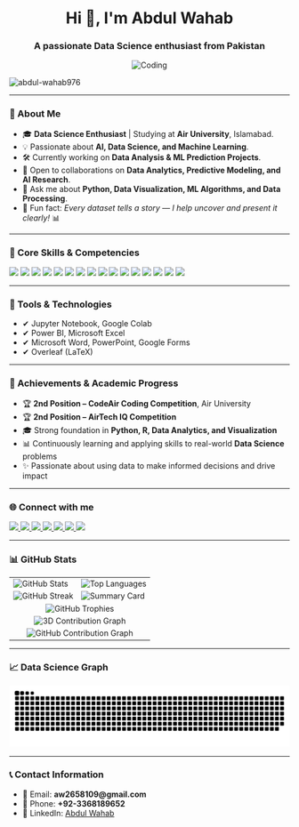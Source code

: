 <h1 align="center">Hi 👋, I'm Abdul Wahab</h1>
<h3 align="center">A passionate Data Science enthusiast from Pakistan</h3>

<p align="center">
  <img alt="Coding" width="400" src="https://cdn.dribbble.com/users/926537/screenshots/4502924/python-2.gif"/>
</p>

<p align="left">
  <img src="https://komarev.com/ghpvc/?username=abdul-wahab976&label=Profile%20views&color=0e75b6&style=flat" alt="abdul-wahab976" />
</p>

---

<h3>🌟 About Me</h3>
<ul>
  <li>🎓 <strong>Data Science Enthusiast</strong> | Studying at <strong>Air University</strong>, Islamabad.</li>
  <li>💡 Passionate about <strong>AI, Data Science, and Machine Learning</strong>.</li>
  <li>🛠️ Currently working on <strong>Data Analysis & ML Prediction Projects</strong>.</li>
  <li>🤝 Open to collaborations on <strong>Data Analytics, Predictive Modeling, and AI Research</strong>.</li>
  <li>💬 Ask me about <strong>Python, Data Visualization, ML Algorithms, and Data Processing</strong>.</li>
  <li>🎯 Fun fact: <em>Every dataset tells a story — I help uncover and present it clearly!</em> 📊</li>
</ul>

---

<h3>🚀 Core Skills & Competencies</h3>

<p align="left">
  <img src="https://img.shields.io/badge/Data%20Analysis-1E90FF?style=for-the-badge&logo=databricks&logoColor=white" />
  <img src="https://img.shields.io/badge/Data%20Visualization-00C49A?style=for-the-badge&logo=tableau&logoColor=white" />
  <img src="https://img.shields.io/badge/Python-3776AB?style=for-the-badge&logo=python&logoColor=white" />
  <img src="https://img.shields.io/badge/R-276DC3?style=for-the-badge&logo=r&logoColor=white" />
  <img src="https://img.shields.io/badge/Power%20BI-F2C811?style=for-the-badge&logo=powerbi&logoColor=black" />
  <img src="https://img.shields.io/badge/NumPy-013243?style=for-the-badge&logo=numpy&logoColor=white" />
  <img src="https://img.shields.io/badge/Pandas-150458?style=for-the-badge&logo=pandas&logoColor=white" />
  <img src="https://img.shields.io/badge/Seaborn-9A5D5D?style=for-the-badge&logo=python&logoColor=white" />
  <img src="https://img.shields.io/badge/Matplotlib-3776AB?style=for-the-badge&logo=python&logoColor=white" />
  <img src="https://img.shields.io/badge/OOP-00599C?style=for-the-badge&logo=c%2B%2B&logoColor=white" />
  <img src="https://img.shields.io/badge/DSA-8A2BE2?style=for-the-badge&logo=codeforces&logoColor=white" />
  <img src="https://img.shields.io/badge/Data%20Cleaning-FF6F00?style=for-the-badge&logo=databricks&logoColor=white" />
  <img src="https://img.shields.io/badge/EDA-00CED1?style=for-the-badge&logo=plotly&logoColor=white" />
  <img src="https://img.shields.io/badge/C++-00599C?style=for-the-badge&logo=c%2B%2B&logoColor=white" />
  <img src="https://img.shields.io/badge/Project%20Based%20Learning-228B22?style=for-the-badge&logo=github&logoColor=white" />
  <img src="https://img.shields.io/badge/Critical%20Thinking-20B2AA?style=for-the-badge&logo=google&logoColor=white" />
</p>

---

<h3>🧰 Tools & Technologies</h3>

- ✔ Jupyter Notebook, Google Colab  
- ✔ Power BI, Microsoft Excel  
- ✔ Microsoft Word, PowerPoint, Google Forms  
- ✔ Overleaf (LaTeX)  

---

<h3>🏅 Achievements & Academic Progress</h3>

- 🏆 <strong>2nd Position – CodeAir Coding Competition</strong>, Air University  
- 🏆 <strong>2nd Position – AirTech IQ Competition</strong>  
- 🎓 Strong foundation in <strong>Python, R, Data Analytics, and Visualization</strong>  
- 📊 Continuously learning and applying skills to real-world <strong>Data Science</strong> problems  
- ✨ Passionate about using data to make informed decisions and drive impact

---

<h3>🌐 Connect with me</h3>

<p align="left">
<a href="https://www.linkedin.com/in/abdul-wahab-b6699b308/" target="blank">
  <img src="https://img.shields.io/badge/LinkedIn-blue?logo=linkedin&style=for-the-badge" />
</a>
<a href="https://www.facebook.com/share/15uqvs3p22/" target="blank">
  <img src="https://img.shields.io/badge/Facebook-1877F2?logo=facebook&style=for-the-badge&logoColor=white" />
</a>
<a href="https://youtube.com/@theimssoficalpage-y6u?si=znqyb60is2tn3a4i" target="blank">
  <img src="https://img.shields.io/badge/YouTube-FF0000?logo=youtube&style=for-the-badge&logoColor=white" />
</a>
<a href="https://www.instagram.com/#" target="blank">
  <img src="https://img.shields.io/badge/Instagram-E4405F?logo=instagram&style=for-the-badge&logoColor=white" />
</a>
<a href="https://twitter.com/#" target="blank">
  <img src="https://img.shields.io/badge/Twitter-1DA1F2?logo=twitter&style=for-the-badge&logoColor=white" />
</a>
<a href="https://github.com/abdul-wahab976" target="blank">
  <img src="https://img.shields.io/badge/GitHub-100000?logo=github&style=for-the-badge&logoColor=white" />
</a>
<a href="mailto:abdulwahabmaher94@gmail.com" target="blank">
  <img src="https://img.shields.io/badge/Gmail-D14836?logo=gmail&style=for-the-badge&logoColor=white" />
</a>
</p>

---

<h3>📊 GitHub Stats</h3>

<table>
  <tr>
    <td>
      <img src="https://github-readme-stats.vercel.app/api?username=abdul-wahab976&show_icons=true&theme=radical&rank_icon=github" alt="GitHub Stats" />
    </td>
    <td>
      <img src="https://github-readme-stats.vercel.app/api/top-langs/?username=abdul-wahab976&layout=compact&theme=radical" alt="Top Languages" />
    </td>
  </tr>
  <tr>
    <td>
      <img src="https://github-readme-streak-stats.herokuapp.com/?user=abdul-wahab976&theme=radical" alt="GitHub Streak" />
    </td>
    <td>
      <img src="https://github-profile-summary-cards.vercel.app/api/cards/profile-details?username=abdul-wahab976&theme=radical" alt="Summary Card" />
    </td>
  </tr>
  <tr>
    <td colspan="2" align="center">
      <img src="https://github-profile-trophy.vercel.app/?username=abdul-wahab976&theme=radical&no-frame=true&column=6" alt="GitHub Trophies" />
    </td>
  </tr>
  <tr>
    <td colspan="2" align="center">
      <img src="https://github.com/abhisheknaiidu/abhisheknaiidu/raw/master/cde.gif" alt="3D Contribution Graph" width="600" />
    </td>
  </tr>
  <tr>
    <td colspan="2" align="center">
      <img src="https://github-readme-activity-graph.cyclic.app/graph?username=abdul-wahab976&theme=radical&hide_border=true" alt="GitHub Contribution Graph" />
    </td>
  </tr>
</table>

---

<h3>📈 Data Science Graph</h3>
<p align="center">
  <img src="https://raw.githubusercontent.com/platane/snk/output/github-contribution-grid-snake.svg" alt="Contribution snake animation" />
</p>

---

<h3>📞 Contact Information</h3>
<ul>
  <li>📧 Email: <strong>aw2658109@gmail.com</strong></li>
  <li>📱 Phone: <strong>+92-3368189652</strong></li>
  <li>💼 LinkedIn: <a href="https://www.linkedin.com/in/abdul-wahab-b6699b308/">Abdul Wahab</a></li>
</ul>
